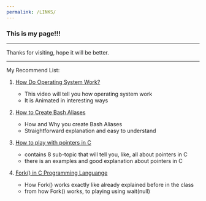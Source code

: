 ```yaml
---
permalink: /LINKS/
---
```


### This is my page!!!

---

Thanks for visiting, hope it will be better.

---

My Recommend List:
1. [How Do Operating System Work?](https://www.youtube.com/watch?v=GjNp0bBrjmU&ab_channel=ClickView)
	* This video will tell you how operating system work
	* It is Animated in interesting ways

2. [How to Create Bash Aliases](https://linuxize.com/post/how-to-create-bash-aliases/)
	* How and Why you create Bash Aliases
	* Straightforward explanation and easy to understand

3. [How to play with pointers in C](https://www.codingame.com/playgrounds/14589/how-to-play-with-pointers-in-c/address-of-a-variable)
	* contains 8 sub-topic that will tell you, like, all about pointers in C
	* there is an examples and good explanation about pointers in C

4. [Fork() in C Programming Languange](https://www.section.io/engineering-education/fork-in-c-programming-language/)
	* How Fork() works exactly like already explained before in the class
	* from how Fork() works, to playing using wait(null)
